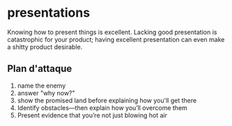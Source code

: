 # presentations

Knowing how to present things is excellent. Lacking good presentation is
catastrophic for your product; having excellent presentation can even make a
shitty product desirable.

## Plan d'attaque

1. name the enemy
2. answer "why now?"
3. show the promised land before explaining how you'll get there
4. Identify obstacles—then explain how you’ll overcome them
5. Present evidence that you’re not just blowing hot air

